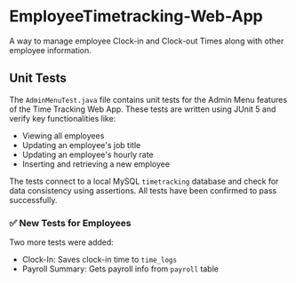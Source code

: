 # EmployeeTimetracking-Web-App
A way to manage employee Clock-in and Clock-out Times along with other employee information. 







## Unit Tests

The `AdminMenuTest.java` file contains unit tests for the Admin Menu features of the Time Tracking Web App. These tests are written using JUnit 5 and verify key functionalities like:

- Viewing all employees  
- Updating an employee's job title  
- Updating an employee's hourly rate  
- Inserting and retrieving a new employee  

The tests connect to a local MySQL `timetracking` database and check for data consistency using assertions. All tests have been confirmed to pass successfully.


### ✅ New Tests for Employees

Two more tests were added:

- Clock-In: Saves clock-in time to `time_logs`
- Payroll Summary: Gets payroll info from `payroll` table
